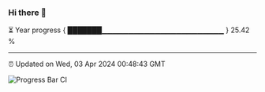 ### Hi there 👋

⏳ Year progress { ███████▁▁▁▁▁▁▁▁▁▁▁▁▁▁▁▁▁▁▁▁▁▁▁ } 25.42 %

---

⏰ Updated on Wed, 03 Apr 2024 00:48:43 GMT

![Progress Bar CI](https://github.com/liununu/liununu/workflows/Progress%20Bar%20CI/badge.svg)

